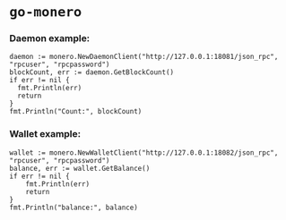 # `go-monero`

### Daemon example:

```golang
daemon := monero.NewDaemonClient("http://127.0.0.1:18081/json_rpc", "rpcuser", "rpcpassword")
blockCount, err := daemon.GetBlockCount()
if err != nil {
  fmt.Println(err)
  return
} 
fmt.Println("Count:", blockCount)
```

### Wallet example:

```golang
wallet := monero.NewWalletClient("http://127.0.0.1:18082/json_rpc", "rpcuser", "rpcpassword")
balance, err := wallet.GetBalance()
if err != nil {
	fmt.Println(err)
	return
}
fmt.Println("balance:", balance)
```
